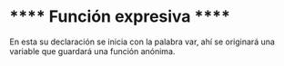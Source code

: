 # ****  Función expresiva  ****

En esta su declaración se inicia con la palabra  var, ahí se originará una variable que guardará una función anónima.